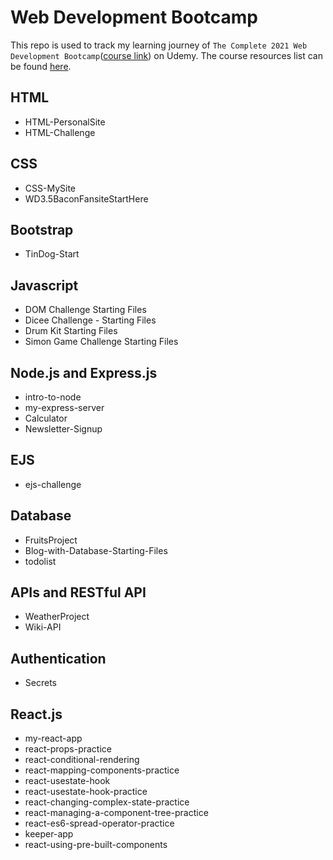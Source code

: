 # Web Development Bootcamp

This repo is used to track my learning journey of `The Complete 2021 Web Development Bootcamp`([course link](https://www.udemy.com/course/the-complete-web-development-bootcamp/)) on Udemy. The course resources list can be found [here](https://www.appbrewery.co/p/web-development-course-resources).

## HTML
- HTML-PersonalSite
- HTML-Challenge

## CSS
- CSS-MySite
- WD3.5BaconFansiteStartHere

## Bootstrap
- TinDog-Start

## Javascript
- DOM Challenge Starting Files
- Dicee Challenge - Starting Files
- Drum Kit Starting Files
- Simon Game Challenge Starting Files

## Node.js and Express.js
- intro-to-node
- my-express-server
- Calculator
- Newsletter-Signup

## EJS
- ejs-challenge

## Database
- FruitsProject
- Blog-with-Database-Starting-Files
- todolist

## APIs and RESTful API 
- WeatherProject
- Wiki-API

## Authentication
- Secrets

## React.js
- my-react-app
- react-props-practice
- react-conditional-rendering
- react-mapping-components-practice
- react-usestate-hook
- react-usestate-hook-practice
- react-changing-complex-state-practice
- react-managing-a-component-tree-practice
- react-es6-spread-operator-practice
- keeper-app
- react-using-pre-built-components